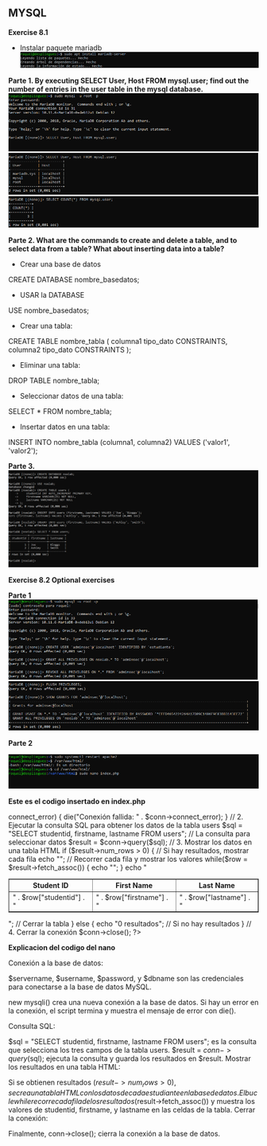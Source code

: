 ## MYSQL


**Exercise 8.1**
- Instalar paquete mariadb
![Captura1.png](https://github.com/Rardati/Despliegue/blob/main/Slackware/mysql/Captura1.png)

**Parte 1. By executing SELECT User, Host FROM mysql.user; find out the number of entries in the user table in the mysql database.**
![Captura2.png](https://github.com/Rardati/Despliegue/blob/main/Slackware/mysql/Captura2.png)
![Captura3.png](https://github.com/Rardati/Despliegue/blob/main/Slackware/mysql/Captura3.png)
![Captura4.png](https://github.com/Rardati/Despliegue/blob/main/Slackware/mysql/Captura4.png)


**Parte 2. What are the commands to create and delete a table, and to select data from a table? What about inserting data into a table?**
- Crear una base de datos

CREATE DATABASE nombre_basedatos;

- USAR la DATABASE

USE nombre_basedatos;


- Crear una tabla:

CREATE TABLE nombre_tabla (
    columna1 tipo_dato CONSTRAINTS,
    columna2 tipo_dato CONSTRAINTS
);

- Eliminar una tabla:

DROP TABLE nombre_tabla;

- Seleccionar datos de una tabla:

SELECT * FROM nombre_tabla;

- Insertar datos en una tabla:

INSERT INTO nombre_tabla (columna1, columna2) VALUES ('valor1', 'valor2');




**Parte 3.**
![Parte3.png](https://github.com/Rardati/Despliegue/blob/main/Slackware/mysql/Parte3.png)




**Exercise 8.2 Optional exercises**

**Parte 1**
![Captura8Parte2.png](https://github.com/Rardati/Despliegue/blob/main/Slackware/mysql/Captura8Parte2.png)
![Captura8Parte2a.png](https://github.com/Rardati/Despliegue/blob/main/Slackware/mysql/Captura8Parte2a.png)


**Parte 2**

![Captura8Parte2b.png](https://github.com/Rardati/Despliegue/blob/main/Slackware/mysql/Captura8Parte2b.png)


**Este es el codigo insertado en index.php**
<?php
// 1. Conectar a la base de datos
$servername = "localhost"; // El servidor donde está la base de datos
$username = "adminsec";    // El nombre de usuario de MySQL
$password = "tu_contraseña"; // La contraseña del usuario 'adminsec'
$dbname = "nselab";        // El nombre de la base de datos

// Crear conexión
$conn = new mysqli($servername, $username, $password, $dbname);

// Comprobar la conexión
if ($conn->connect_error) {
    die("Conexión fallida: " . $conn->connect_error);
}

// 2. Ejecutar la consulta SQL para obtener los datos de la tabla users
$sql = "SELECT studentid, firstname, lastname FROM users"; // La consulta para seleccionar datos
$result = $conn->query($sql);

// 3. Mostrar los datos en una tabla HTML
if ($result->num_rows > 0) {
    // Si hay resultados, mostrar cada fila
    echo "<table border='1'>
            <tr>
                <th>Student ID</th>
                <th>First Name</th>
                <th>Last Name</th>
            </tr>";

    // Recorrer cada fila y mostrar los valores
    while($row = $result->fetch_assoc()) {
        echo "<tr>
                <td>" . $row["studentid"] . "</td>
                <td>" . $row["firstname"] . "</td>
                <td>" . $row["lastname"] . "</td>
              </tr>";
    }

    echo "</table>"; // Cerrar la tabla
} else {
    echo "0 resultados"; // Si no hay resultados
}

// 4. Cerrar la conexión
$conn->close();
?> 



**Explicacion del codigo del nano**

Conexión a la base de datos:

$servername, $username, $password, y $dbname son las credenciales para conectarse a la base de datos MySQL.

new mysqli() crea una nueva conexión a la base de datos. Si hay un error en la conexión, el script termina y muestra el mensaje de error con die().

Consulta SQL:

$sql = "SELECT studentid, firstname, lastname FROM users"; es la consulta que selecciona los tres campos de la tabla users.
$result = $conn->query($sql); ejecuta la consulta y guarda los resultados en $result.
Mostrar los resultados en una tabla HTML:

Si se obtienen resultados ($result->num_rows > 0), se crea una tabla HTML con los datos de cada estudiante en la base de datos.
El bucle while recorre cada fila de los resultados ($result->fetch_assoc()) y muestra los valores de studentid, firstname, y lastname en las celdas de la tabla.
Cerrar la conexión:

Finalmente, conn->close(); cierra la conexión a la base de datos.

